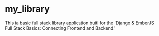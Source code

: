 # my_library

This ia basic full stack library application buitl for the 'Django & EmberJS Full Stack Basics: Connecting Frontend and Backend.'

